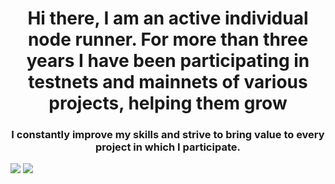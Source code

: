 <h1 align="center">Hi there, I am an active individual node runner. 
  For more than three years I have been participating in testnets and mainnets of various projects, helping them grow</h1>

  
<h3 align="center">I constantly improve my skills and strive to bring value to every project in which I participate.</h3>




<img src="https://i.ibb.co/9V5GYvS/Mainnets.jpg"/>
<img src="https://i.ibb.co/5c9hRjg/222.jpg" />
